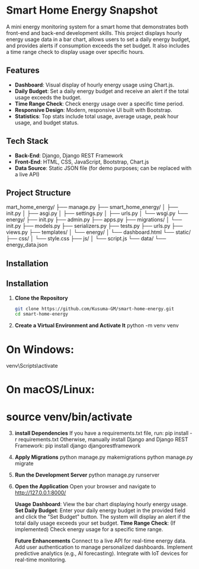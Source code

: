 # Smart Home Energy Snapshot

A mini energy monitoring system for a smart home that demonstrates both front-end and back-end development skills. This project displays hourly energy usage data in a bar chart, allows users to set a daily energy budget, and provides alerts if consumption exceeds the set budget. It also includes a time range check to display usage over specific hours.

## Features

- **Dashboard**: Visual display of hourly energy usage using Chart.js.
- **Daily Budget**: Set a daily energy budget and receive an alert if the total usage exceeds the budget.
- **Time Range Check**: Check energy usage over a specific time period.
- **Responsive Design**: Modern, responsive UI built with Bootstrap.
- **Statistics**: Top stats include total usage, average usage, peak hour usage, and budget status.

## Tech Stack

- **Back-End**: Django, Django REST Framework
- **Front-End**: HTML, CSS, JavaScript, Bootstrap, Chart.js
- **Data Source**: Static JSON file (for demo purposes; can be replaced with a live API)

## Project Structure

mart_home_energy/ ├── manage.py ├── smart_home_energy/ │ ├── init.py │ ├── asgi.py │ ├── settings.py │ ├── urls.py │ └── wsgi.py └── energy/ ├── init.py ├── admin.py ├── apps.py ├── migrations/ │ └── init.py ├── models.py ├── serializers.py ├── tests.py ├── urls.py ├── views.py ├── templates/ │ └── energy/ │ └── dashboard.html └── static/ ├── css/ │ └── style.css ├── js/ │ └── script.js └── data/ └── energy_data.json

## Installation

## Installation

1. **Clone the Repository**

   ```bash
   git clone https://github.com/Kusuma-GM/smart-home-energy.git
   cd smart-home-energy
2. **Create a Virtual Environment and Activate It**
   python -m venv venv
# On Windows:
venv\Scripts\activate
# On macOS/Linux:
# source venv/bin/activate
3. **install Dependencies**
If you have a requirements.txt file, run:
pip install -r requirements.txt
Otherwise, manually install Django and Django REST Framework:
pip install django djangorestframework
4. **Apply Migrations**
   python manage.py makemigrations
   python manage.py migrate
5. **Run the Development Server**
   python manage.py runserver
6. **Open the Application**
   Open your browser and navigate to http://127.0.0.1:8000/

   **Usage**
   **Dashboard**: View the bar chart displaying hourly energy usage.
   **Set Daily Budget**: Enter your daily energy budget in the provided field and click the "Set Budget" button. The system will display an alert if the total daily usage exceeds your set budget.
    **Time Range Check**: (If implemented) Check energy usage for a specific time range.
   
   **Future Enhancements**
   Connect to a live API for real-time energy data.
   Add user authentication to manage personalized dashboards.
   Implement predictive analytics (e.g., AI forecasting).
   Integrate with IoT devices for real-time monitoring.
